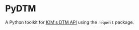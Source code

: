 # PyDTM

A Python toolkit for [IOM's DTM API](https://dtm.iom.int/data-and-analysis/dtm-api) using the `request` package.
